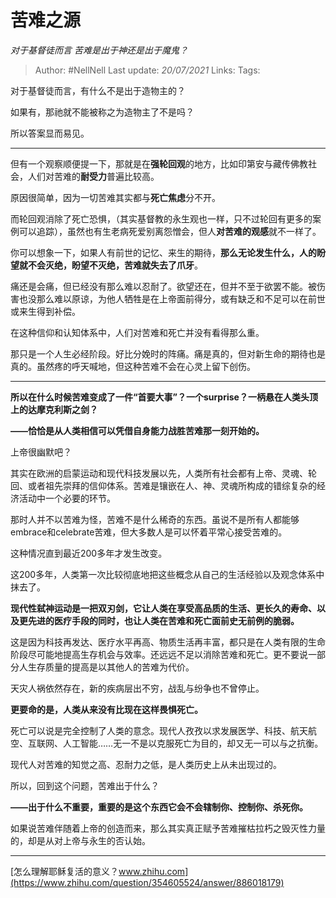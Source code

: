 # 苦难之源
*对于基督徒而言 苦难是出于神还是出于魔鬼？*

> Author: #NellNell 
> Last update: *20/07/2021* 
> Links:
> Tags: 
  
对于基督徒而言，有什么不是出于造物主的？

如果有，那祂就不能被称之为造物主了不是吗？

所以答案显而易见。

---

但有一个观察顺便提一下，那就是在**强轮回观**的地方，比如印第安与藏传佛教社会，人们对苦难的**耐受力**普遍比较高。

原因很简单，因为一切苦难其实都与**死亡焦虑**分不开。

而轮回观消除了死亡恐惧，（其实基督教的永生观也一样，只不过轮回有更多的案例可以追踪），虽然也有生老病死爱别离怨憎会，但人**对苦难的观感**就不一样了。

你可以想象一下，如果人有前世的记忆、来生的期待，**那么无论发生什么，人的盼望就不会灭绝，盼望不灭绝，苦难就失去了爪牙**。

痛还是会痛，但已经没有那么难以忍耐了。欲望还在，但并不至于欲罢不能。被伤害也没那么难以原谅，为他人牺牲是在上帝面前得分，或有缺乏和不足可以在前世或来生得到补偿。

在这种信仰和认知体系中，人们对苦难和死亡并没有看得那么重。

那只是一个人生必经阶段。好比分娩时的阵痛。痛是真的，但对新生命的期待也是真的。虽然疼的呼天喊地，但这种苦难不会在心灵上留下创伤。

---

**所以在什么时候苦难变成了一件“首要大事”？一个surprise？一柄悬在人类头顶上的达摩克利斯之剑？**

**——恰恰是从人类相信可以凭借自身能力战胜苦难那一刻开始的。**

上帝很幽默吧？

其实在欧洲的启蒙运动和现代科技发展以先，人类所有社会都有上帝、灵魂、轮回、或者祖先崇拜的信仰体系。苦难是镶嵌在人、神、灵魂所构成的错综复杂的经济活动中一个必要的环节。

那时人并不以苦难为怪，苦难不是什么稀奇的东西。虽说不是所有人都能够embrace和celebrate苦难，但大多数人是可以怀着平常心接受苦难的。

这种情况直到最近200多年才发生改变。

这200多年，人类第一次比较彻底地把这些概念从自己的生活经验以及观念体系中抹去了。

**现代性弑神运动是一把双刃剑，它让人类在享受高品质的生活、更长久的寿命、以及更先进的医疗手段的同时，也让人类在苦难和死亡面前史无前例的脆弱。**

这是因为科技再发达、医疗水平再高、物质生活再丰富，都只是在人类有限的生命阶段尽可能地提高生存机会与效率。还远远不足以消除苦难和死亡。更不要说一部分人生存质量的提高是以其他人的苦难为代价。

天灾人祸依然存在，新的疾病层出不穷，战乱与纷争也不曾停止。

**更要命的是，人类从来没有比现在这样畏惧死亡。**

死亡可以说是完全控制了人类的意念。现代人孜孜以求发展医学、科技、航天航空、互联网、人工智能……无一不是以克服死亡为目的，却又无一可以与之抗衡。

现代人对苦难的知觉之高、忍耐力之低，是人类历史上从未出现过的。

所以，回到这个问题，苦难出于什么？

**——出于什么不重要，重要的是这个东西它会不会辖制你、控制你、杀死你。**

如果说苦难伴随着上帝的创造而来，那么其实真正赋予苦难摧枯拉朽之毁灭性力量的，却是从对上帝与永生的否认始。

---

  

[怎么理解耶稣复活的意义？​www.zhihu.com](https://www.zhihu.com/question/354605524/answer/886018179)